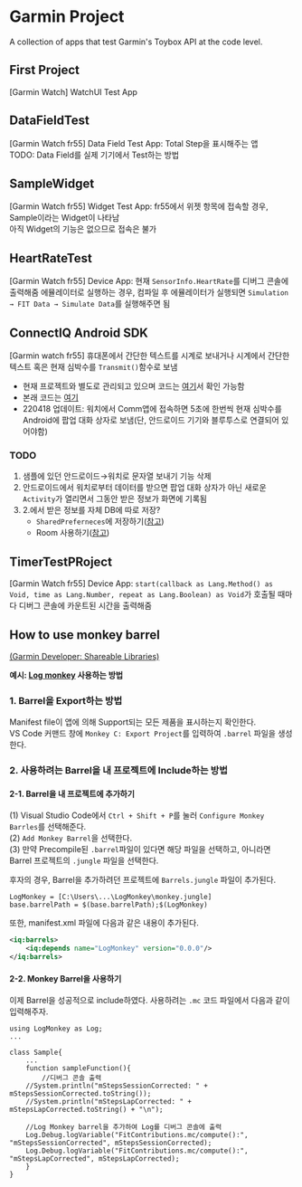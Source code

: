 # Garmin Project
A collection of apps that test Garmin's Toybox API at the code level.

## First Project
[Garmin Watch] WatchUI Test App
   
## DataFieldTest
[Garmin Watch fr55] Data Field Test App: Total Step을 표시해주는 앱  
TODO: Data Field를 실제 기기에서 Test하는 방법

## SampleWidget
[Garmin Watch fr55] Widget Test App: fr55에서 위젯 항목에 접속할 경우, Sample이라는 Widget이 나타남  
아직 Widget의 기능은 없으므로 접속은 불가  

## HeartRateTest
[Garmin Watch fr55] Device App: 현재 `SensorInfo.HeartRate`를 디버그 콘솔에 출력해줌
에뮬레이터로 실행하는 경우, 컴파일 후 에뮬레이터가 실행되면 `Simulation → FIT Data → Simulate Data`를 실행해주면 됨

## ConnectIQ Android SDK
[Garmin watch fr55] 휴대폰에서 간단한 텍스트를 시계로 보내거나 시계에서 간단한 텍스트 혹은 현재 심박수를 `Transmit()`함수로 보냄
- 현재 프로젝트와 별도로 관리되고 있으며 코드는 [여기](https://github.com/coitloz88/connectiq-android-sdk/tree/main)서 확인 가능함
- 본래 코드는 [여기](https://github.com/garmin/connectiq-android-sdk)
- 220418 업데이트: 워치에서 Comm앱에 접속하면 5초에 한번씩 현재 심박수를 Android에 팝업 대화 상자로 보냄(단, 안드로이드 기기와 블루투스로 연결되어 있어야함)

### TODO
1. 샘플에 있던 안드로이드→워치로 문자열 보내기 기능 삭제
2. 안드로이드에서 워치로부터 데이터를 받으면 팝업 대화 상자가 아닌 새로운 `Activity`가 열리면서 그동안 받은 정보가 화면에 기록됨
3. 2.에서 받은 정보를 자체 DB에 따로 저장?
    - `SharedPreferneces`에 저장하기([참고](https://developer.android.com/training/data-storage/shared-preferences?hl=ko))
    - Room 사용하기([참고](https://developer.android.com/training/data-storage/room?hl=ko))

## TimerTestPRoject
[Garmin Watch fr55] Device App: `start(callback as Lang.Method() as Void, time as Lang.Number, repeat as Lang.Boolean) as Void`가 호출될 때마다 디버그 콘솔에 카운트된 시간을 출력해줌

## How to use monkey barrel

[(Garmin Developer: Shareable Libraries)](https://developer.garmin.com/connect-iq/core-topics/shareable-libraries/)

**예시: [Log monkey](https://github.com/garmin/connectiq-apps/tree/master/barrels/LogMonkey) 사용하는 방법** 

### 1. Barrel을 Export하는 방법
Manifest file이 앱에 의해 Support되는 모든 제품을 표시하는지 확인한다.  
VS Code 커맨드 창에 `Monkey C: Export Project`를 입력하여 `.barrel` 파일을 생성한다.  

### 2. 사용하려는 Barrel을 내 프로젝트에 Include하는 방법

#### 2-1. Barrel을 내 프로젝트에 추가하기

(1) Visual Studio Code에서 `Ctrl + Shift + P`를 눌러 `Configure Monkey Barrles`를 선택해준다.  
(2) `Add Monkey Barrel`을 선택한다.  
(3) 만약 Precompile된 `.barrel`파일이 있다면 해당 파일을 선택하고, 아니라면 Barrel 프로젝트의 `.jungle` 파일을 선택한다.  

후자의 경우, Barrel을 추가하려던 프로젝트에 `Barrels.jungle` 파일이 추가된다.
```jungle
LogMonkey = [C:\Users\...\LogMonkey\monkey.jungle]
base.barrelPath = $(base.barrelPath);$(LogMonkey)
```
또한, manifest.xml 파일에 다음과 같은 내용이 추가된다.
```xml
<iq:barrels>
    <iq:depends name="LogMonkey" version="0.0.0"/>
</iq:barrels>
```
#### 2-2. Monkey Barrel을 사용하기
이제 Barrel을 성공적으로 include하였다. 사용하려는 `.mc` 코드 파일에서 다음과 같이 입력해주자.
```Monkey C
using LogMonkey as Log;
...

class Sample{
    ...
    function sampleFunction(){
        //디버그 콘솔 출력
	//System.println("mStepsSessionCorrected: " + mStepsSessionCorrected.toString());
	//System.println("mStepsLapCorrected: " + mStepsLapCorrected.toString() + "\n");

	//Log Monkey barrel을 추가하여 Log를 디버그 콘솔에 출력
	Log.Debug.logVariable("FitContributions.mc/compute():", "mStepsSessionCorrected", mStepsSessionCorrected);
	Log.Debug.logVariable("FitContributions.mc/compute():", "mStepsLapCorrected", mStepsLapCorrected);
    }
}
```
